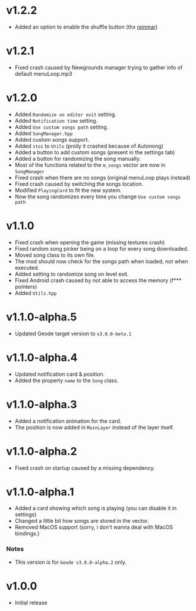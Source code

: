 # v1.2.2

- Added an option to enable the shuffle button (thx [reinmar](https://github.com/Reinmmar))

# v1.2.1

- Fixed crash caused by Newgrounds manager trying to gather info of default menuLoop.mp3

# v1.2.0

- Added `Randomize on editor exit` setting.
- Added `Notification time` setting.
- Added `Use custom songs path` setting.
- Added `SongManager.hpp`
- Added custom songs support.
- Added `stoi` to `Utils` (prolly it crashed because of Autonong)
- Added a button to add custom songs (present in the settings tab)
- Added a button for randomizing the song manually.
- Most of the functions related to the `m_songs` vector are now in `SongManager`
- Fixed crash when there are no songs (original menuLoop plays instead)
- Fixed crash caused by switching the songs location.
- Modified `PlayingCard` to fit the new system.
- Now the song randomizes every time you change `Use custom songs path`

# v1.1.0

- Fixed crash when opening the game (missing textures crash)
- Fixed random song picker being on a loop for every song downloaded.
- Moved song class to its own file.
- The mod should now check for the songs path when loaded, not when executed.
- Added setting to randomize song on level exit.
- Fixed Android crash caused by not able to access the memory (f*** pointers)
- Added `Utils.hpp`

# v1.1.0-alpha.5

- Updated Geode target version to `v3.0.0-beta.1`

# v1.1.0-alpha.4

- Updated notification card & position.
- Added the property `name` to the `Song` class.

# v1.1.0-alpha.3

- Added a notification animation for the card.
- The position is now added in `MainLayer` instead of the layer itself.

# v1.1.0-alpha.2

- Fixed crash on startup caused by a missing dependency.

# v1.1.0-alpha.1

- Added a card showing which song is playing (you can disable it in settings)
- Changed a little bit how songs are stored in the vector.
- Removed MacOS support (sorry, i don't wanna deal with MacOS bindings.)

### Notes

- This version is for `Geode v3.0.0-alpha.2` only.

# v1.0.0

- Initial release
